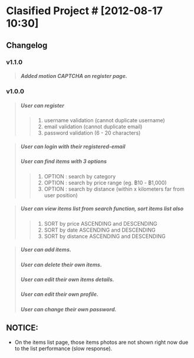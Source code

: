# Clasified Project # [2012-08-17 10:30]

## Changelog

### v1.1.0
> ##### Added motion CAPTCHA on register page.

### v1.0.0
> ##### User can register
>> 1. username validation (cannot duplicate username)
>> 2. email validation (cannot duplicate email)
>> 3. password validation (6 - 20 characters)

> ##### User can login with their registered-email
> ##### User can find items with 3 options
>> 1. OPTION : search by category
>> 2. OPTION : search by price range (eg. ฿10 - ฿1,000)
>> 3. OPTION : search by distance (within x kilometers far from user position)

> ##### User can view items list from search function, sort items list also
>> 1. SORT by price ASCENDING and DESCENDING
>> 2. SORT by date ASCENDING and DESCENDING
>> 2. SORT by distance ASCENDING and DESCENDING

> ##### User can add items.
> ##### User can delete their own items.
> ##### User can edit their own items details.
> ##### User can edit their own profile.
> ##### User can change their own password.


## NOTICE:
* On the items list page, those items photos are not shown right now due to the list performance (slow response).